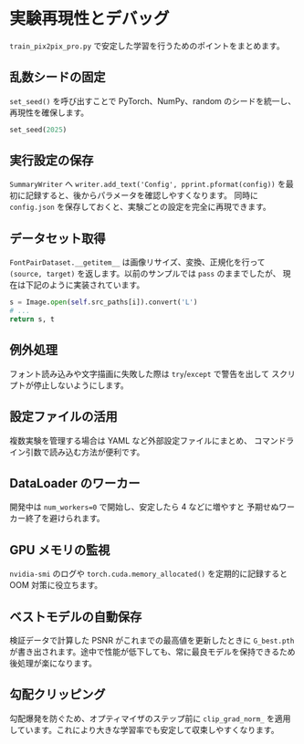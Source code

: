 # 実験再現性とデバッグ

`train_pix2pix_pro.py` で安定した学習を行うためのポイントをまとめます。

## 乱数シードの固定

`set_seed()` を呼び出すことで PyTorch、NumPy、random のシードを統一し、
再現性を確保します。

```python
set_seed(2025)
```

## 実行設定の保存

`SummaryWriter` へ `writer.add_text('Config', pprint.pformat(config))`
を最初に記録すると、後からパラメータを確認しやすくなります。
同時に ``config.json`` を保存しておくと、実験ごとの設定を完全に再現できます。

## データセット取得

`FontPairDataset.__getitem__` は画像リサイズ、変換、正規化を行って
`(source, target)` を返します。以前のサンプルでは `pass` のままでしたが、
現在は下記のように実装されています。

```python
s = Image.open(self.src_paths[i]).convert('L')
# ...
return s, t
```

## 例外処理

フォント読み込みや文字描画に失敗した際は `try`/`except` で警告を出して
スクリプトが停止しないようにします。

## 設定ファイルの活用

複数実験を管理する場合は YAML など外部設定ファイルにまとめ、
コマンドライン引数で読み込む方法が便利です。

## DataLoader のワーカー

開発中は `num_workers=0` で開始し、安定したら 4 などに増やすと
予期せぬワーカー終了を避けられます。

## GPU メモリの監視

`nvidia-smi` のログや `torch.cuda.memory_allocated()` を定期的に記録すると
OOM 対策に役立ちます。

## ベストモデルの自動保存

検証データで計算した PSNR がこれまでの最高値を更新したときに `G_best.pth` が書き出されます。途中で性能が低下しても、常に最良モデルを保持できるため後処理が楽になります。

## 勾配クリッピング

勾配爆発を防ぐため、オプティマイザのステップ前に `clip_grad_norm_` を適用しています。これにより大きな学習率でも安定して収束しやすくなります。
